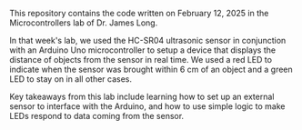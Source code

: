 This repository contains the code written on February 12, 2025 in the Microcontrollers lab of Dr. James Long. 

In that week's lab, we used the HC-SR04 ultrasonic sensor in conjunction with an Arduino Uno microcontroller to setup a device that displays the distance of objects from the sensor in real time.
We used a red LED to indicate when the sensor was brought within 6 cm of an object and a green LED to stay on in all other cases.

Key takeaways from this lab include learning how to set up an external sensor to interface with the Arduino, and how to use simple logic to make LEDs respond to data coming from the sensor.
